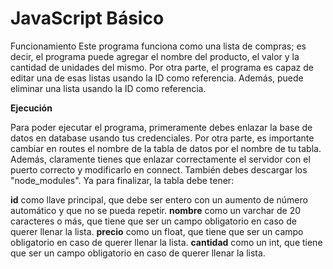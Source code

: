 # JavaScript Básico
Funcionamiento
Este programa funciona como una lista de compras; es decir, el programa puede agregar el nombre del producto, el valor y la cantidad de unidades del mismo. Por otra parte, el programa es capaz de editar una de esas listas usando la ID como referencia. Además, puede eliminar una lista usando la ID como referencia.

**Ejecución**

Para poder ejecutar el programa, primeramente debes enlazar la base de datos en database usando tus credenciales. Por otra parte, es importante cambiar en routes el nombre de la tabla de datos por el nombre de tu tabla. Además, claramente tienes que enlazar correctamente el servidor con el puerto correcto y modificarlo en connect. También debes descargar los "node_modules". Ya para finalizar, la tabla debe tener:

**id** como llave principal, que debe ser entero con un aumento de número automático y que no se pueda repetir.
**nombre** como un varchar de 20 caracteres o más, que tiene que ser un campo obligatorio en caso de querer llenar la lista.
**precio** como un float, que tiene que ser un campo obligatorio en caso de querer llenar la lista.
**cantidad** como un int, que tiene que ser un campo obligatorio en caso de querer llenar la lista.


